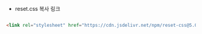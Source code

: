 - reset.css 복사 링크

```html

<link rel="stylesheet" href="https://cdn.jsdelivr.net/npm/reset-css@5.0.1/reset.min.css">
```
